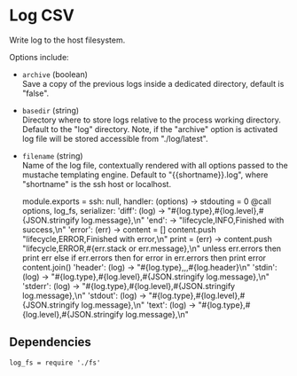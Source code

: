 
# Log CSV

Write log to the host filesystem.

Options include:

*   `archive` (boolean)   
    Save a copy of the previous logs inside a dedicated directory, default is
    "false".   
*   `basedir` (string)    
    Directory where to store logs relative to the process working directory.
    Default to the "log" directory. Note, if the "archive" option is activated
    log file will be stored accessible from "./log/latest".   
*   `filename` (string)   
    Name of the log file, contextually rendered with all options passed to
    the mustache templating engine. Default to "{{shortname}}.log", where 
    "shortname" is the ssh host or localhost.   

    module.exports = ssh: null, handler: (options) ->
      stdouting = 0
      @call options, log_fs, serializer:
        'diff': (log) ->
          "#{log.type},#{log.level},#{JSON.stringify log.message},\n"
        'end': ->
          "lifecycle,INFO,Finished with success,\n"
        'error': (err) ->
          content = []
          content.push "lifecycle,ERROR,Finished with error,\n"
          print = (err) ->
            content.push "lifecycle,ERROR,#{err.stack or err.message},\n"
          unless err.errors
          then print err
          else if err.errors then for error in err.errors then print error
          content.join()
        'header': (log) ->
          "#{log.type},,,#{log.header}\n"
        'stdin': (log) ->
          "#{log.type},#{log.level},#{JSON.stringify log.message},\n"
        'stderr': (log) ->
          "#{log.type},#{log.level},#{JSON.stringify log.message},\n"
        'stdout': (log) ->
          "#{log.type},#{log.level},#{JSON.stringify log.message},\n"
        'text': (log) ->
          "#{log.type},#{log.level},#{JSON.stringify log.message},\n"
        

## Dependencies

    log_fs = require './fs'
